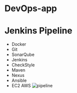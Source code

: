 # DevOps-app

# Jenkins Pipeline
* Docker 
* Git 
* SonarQube
* Jenkins 
* CheckStyle
* Maven
* Nexus
* Ansible
* EC2 AWS
![pipeline](https://user-images.githubusercontent.com/22007858/56476894-ecaacf80-6496-11e9-8ccc-0818e12f44ce.png)
